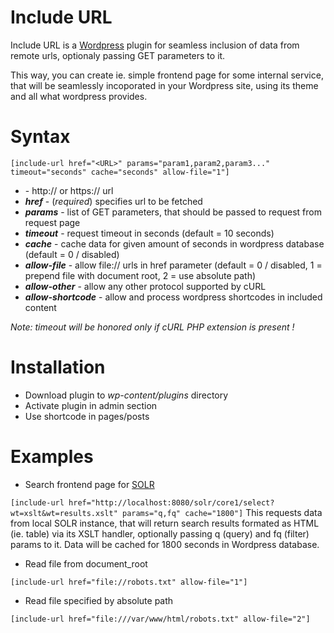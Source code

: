 Include URL
===========
Include URL is a [Wordpress](https://wordpress.org) plugin for seamless inclusion of data from remote urls, optionaly passing GET parameters to it.

This way, you can create ie. simple frontend page for some internal service, that will be seamlessly incoporated in your Wordpress site, using its theme and all what wordpress provides.

# Syntax
`
[include-url href="<URL>" params="param1,param2,param3..." timeout="seconds" cache="seconds" allow-file="1"]
`

- ***<URL>*** - http:// or https:// url
- ***href*** - (*required*) specifies url to be fetched
- ***params*** - list of GET parameters, that should be passed to request from request page
- ***timeout*** - request timeout in seconds (default = 10 seconds)
- ***cache*** - cache data for given amount of seconds in wordpress database (default = 0 / disabled)
- ***allow-file*** - allow file:// urls in href parameter (default = 0 / disabled, 1 = prepend file with document root, 2 = use absolute path)
- ***allow-other*** - allow any other protocol supported by cURL
- ***allow-shortcode*** - allow and process wordpress shortcodes in included content

*Note: timeout will be honored only if cURL PHP extension is present !*

# Installation
* Download plugin to *wp-content/plugins* directory
* Activate plugin in admin section
* Use shortcode in pages/posts

# Examples

* Search frontend page for [SOLR](https://lucene.apache.org/solr/)

`
[include-url href="http://localhost:8080/solr/core1/select?wt=xslt&wt=results.xslt" params="q,fq" cache="1800"]
`
This requests data from local SOLR instance, that will return search results formated as HTML (ie. table) via its XSLT handler, optionally passing q (query) and fq (filter) params to it. Data will be cached for 1800 seconds in Wordpress database.


* Read file from document_root

`
[include-url href="file://robots.txt" allow-file="1"]
`

* Read file specified by absolute path

`
[include-url href="file:///var/www/html/robots.txt" allow-file="2"]
`
